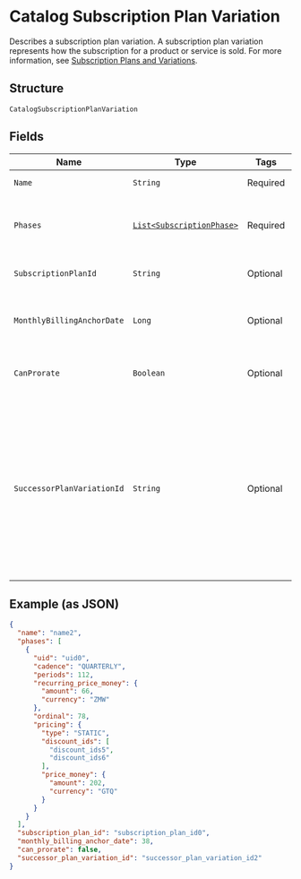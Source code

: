 
# Catalog Subscription Plan Variation

Describes a subscription plan variation. A subscription plan variation represents how the subscription for a product or service is sold.
For more information, see [Subscription Plans and Variations](https://developer.squareup.com/docs/subscriptions-api/plans-and-variations).

## Structure

`CatalogSubscriptionPlanVariation`

## Fields

| Name | Type | Tags | Description | Getter |
|  --- | --- | --- | --- | --- |
| `Name` | `String` | Required | The name of the plan variation. | String getName() |
| `Phases` | [`List<SubscriptionPhase>`](../../doc/models/subscription-phase.md) | Required | A list containing each [SubscriptionPhase](entity:SubscriptionPhase) for this plan variation. | List<SubscriptionPhase> getPhases() |
| `SubscriptionPlanId` | `String` | Optional | The id of the subscription plan, if there is one. | String getSubscriptionPlanId() |
| `MonthlyBillingAnchorDate` | `Long` | Optional | The day of the month the billing period starts.<br>**Constraints**: `>= 1`, `<= 31` | Long getMonthlyBillingAnchorDate() |
| `CanProrate` | `Boolean` | Optional | Whether bills for this plan variation can be split for proration. | Boolean getCanProrate() |
| `SuccessorPlanVariationId` | `String` | Optional | The ID of a "successor" plan variation to this one. If the field is set, and this object is disabled at all<br>locations, it indicates that this variation is deprecated and the object identified by the successor ID be used in<br>its stead. | String getSuccessorPlanVariationId() |

## Example (as JSON)

```json
{
  "name": "name2",
  "phases": [
    {
      "uid": "uid0",
      "cadence": "QUARTERLY",
      "periods": 112,
      "recurring_price_money": {
        "amount": 66,
        "currency": "ZMW"
      },
      "ordinal": 78,
      "pricing": {
        "type": "STATIC",
        "discount_ids": [
          "discount_ids5",
          "discount_ids6"
        ],
        "price_money": {
          "amount": 202,
          "currency": "GTQ"
        }
      }
    }
  ],
  "subscription_plan_id": "subscription_plan_id0",
  "monthly_billing_anchor_date": 38,
  "can_prorate": false,
  "successor_plan_variation_id": "successor_plan_variation_id2"
}
```

